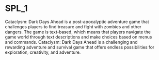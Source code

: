 # SPL_1
Cataclysm: Dark Days Ahead is a post-apocalyptic adventure game that challenges players to find treasure and fight with zombies and other dangers. The game is text-based, which means that players navigate the game world through text descriptions and make choices based on menus and commands. Cataclysm: Dark Days Ahead is a challenging and rewarding adventure and survival game that offers endless possibilities for exploration, creativity, and adventure.
